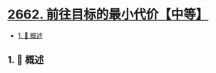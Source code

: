 # [2662. 前往目标的最小代价【中等】](https://github.com/Tdahuyou/TNotes.leetcode/tree/main/notes/2662.%20%E5%89%8D%E5%BE%80%E7%9B%AE%E6%A0%87%E7%9A%84%E6%9C%80%E5%B0%8F%E4%BB%A3%E4%BB%B7%E3%80%90%E4%B8%AD%E7%AD%89%E3%80%91)

<!-- region:toc -->

- [1. 📝 概述](#1--概述)

<!-- endregion:toc -->

## 1. 📝 概述
